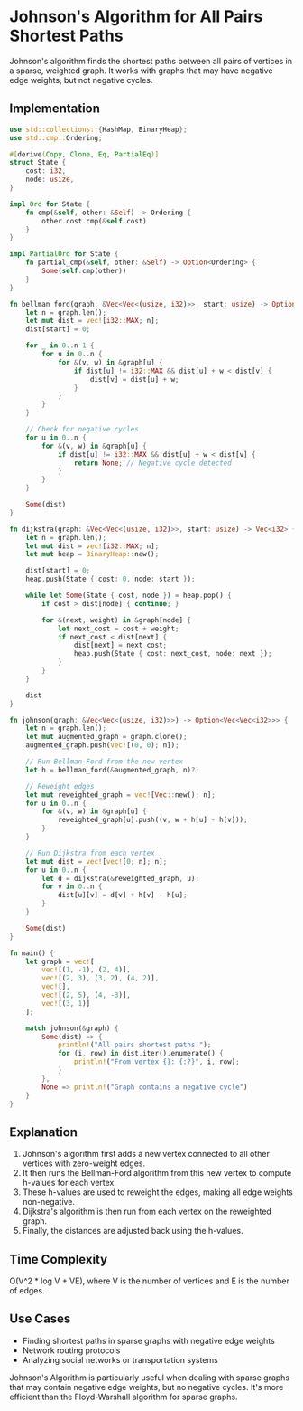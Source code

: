# Johnson's Algorithm for All Pairs Shortest Paths

Johnson's algorithm finds the shortest paths between all pairs of vertices in a sparse, weighted graph. It works with graphs that may have negative edge weights, but not negative cycles.

## Implementation

```rust
use std::collections::{HashMap, BinaryHeap};
use std::cmp::Ordering;

#[derive(Copy, Clone, Eq, PartialEq)]
struct State {
    cost: i32,
    node: usize,
}

impl Ord for State {
    fn cmp(&self, other: &Self) -> Ordering {
        other.cost.cmp(&self.cost)
    }
}

impl PartialOrd for State {
    fn partial_cmp(&self, other: &Self) -> Option<Ordering> {
        Some(self.cmp(other))
    }
}

fn bellman_ford(graph: &Vec<Vec<(usize, i32)>>, start: usize) -> Option<Vec<i32>> {
    let n = graph.len();
    let mut dist = vec![i32::MAX; n];
    dist[start] = 0;

    for _ in 0..n-1 {
        for u in 0..n {
            for &(v, w) in &graph[u] {
                if dist[u] != i32::MAX && dist[u] + w < dist[v] {
                    dist[v] = dist[u] + w;
                }
            }
        }
    }

    // Check for negative cycles
    for u in 0..n {
        for &(v, w) in &graph[u] {
            if dist[u] != i32::MAX && dist[u] + w < dist[v] {
                return None; // Negative cycle detected
            }
        }
    }

    Some(dist)
}

fn dijkstra(graph: &Vec<Vec<(usize, i32)>>, start: usize) -> Vec<i32> {
    let n = graph.len();
    let mut dist = vec![i32::MAX; n];
    let mut heap = BinaryHeap::new();

    dist[start] = 0;
    heap.push(State { cost: 0, node: start });

    while let Some(State { cost, node }) = heap.pop() {
        if cost > dist[node] { continue; }

        for &(next, weight) in &graph[node] {
            let next_cost = cost + weight;
            if next_cost < dist[next] {
                dist[next] = next_cost;
                heap.push(State { cost: next_cost, node: next });
            }
        }
    }

    dist
}

fn johnson(graph: &Vec<Vec<(usize, i32)>>) -> Option<Vec<Vec<i32>>> {
    let n = graph.len();
    let mut augmented_graph = graph.clone();
    augmented_graph.push(vec![(0, 0); n]);

    // Run Bellman-Ford from the new vertex
    let h = bellman_ford(&augmented_graph, n)?;

    // Reweight edges
    let mut reweighted_graph = vec![Vec::new(); n];
    for u in 0..n {
        for &(v, w) in &graph[u] {
            reweighted_graph[u].push((v, w + h[u] - h[v]));
        }
    }

    // Run Dijkstra from each vertex
    let mut dist = vec![vec![0; n]; n];
    for u in 0..n {
        let d = dijkstra(&reweighted_graph, u);
        for v in 0..n {
            dist[u][v] = d[v] + h[v] - h[u];
        }
    }

    Some(dist)
}

fn main() {
    let graph = vec![
        vec![(1, -1), (2, 4)],
        vec![(2, 3), (3, 2), (4, 2)],
        vec![],
        vec![(2, 5), (4, -3)],
        vec![(3, 1)]
    ];

    match johnson(&graph) {
        Some(dist) => {
            println!("All pairs shortest paths:");
            for (i, row) in dist.iter().enumerate() {
                println!("From vertex {}: {:?}", i, row);
            }
        },
        None => println!("Graph contains a negative cycle")
    }
}
```

## Explanation

1. Johnson's algorithm first adds a new vertex connected to all other vertices with zero-weight edges.
2. It then runs the Bellman-Ford algorithm from this new vertex to compute h-values for each vertex.
3. These h-values are used to reweight the edges, making all edge weights non-negative.
4. Dijkstra's algorithm is then run from each vertex on the reweighted graph.
5. Finally, the distances are adjusted back using the h-values.

## Time Complexity

O(V^2 * log V + VE), where V is the number of vertices and E is the number of edges.

## Use Cases

- Finding shortest paths in sparse graphs with negative edge weights
- Network routing protocols
- Analyzing social networks or transportation systems

Johnson's Algorithm is particularly useful when dealing with sparse graphs that may contain negative edge weights, but no negative cycles. It's more efficient than the Floyd-Warshall algorithm for sparse graphs.
